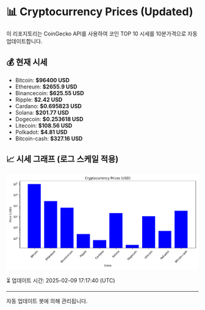 
# 📊 Cryptocurrency Prices (Updated)

이 리포지토리는 CoinGecko API를 사용하여 코인 TOP 10 시세를 10분가격으로 자동 업데이트합니다.

## 💰 현재 시세
- Bitcoin: **$96400 USD**
- Ethereum: **$2655.9 USD**
- Binancecoin: **$625.55 USD**
- Ripple: **$2.42 USD**
- Cardano: **$0.695823 USD**
- Solana: **$201.77 USD**
- Dogecoin: **$0.253618 USD**
- Litecoin: **$108.56 USD**
- Polkadot: **$4.81 USD**
- Bitcoin-cash: **$327.16 USD**

## 📈 시세 그래프 (로그 스케일 적용)
![Crypto Prices](crypto_prices.png)

⏳ 업데이트 시간: 2025-02-09 17:17:40 (UTC)

---
자동 업데이트 봇에 의해 관리됩니다.
